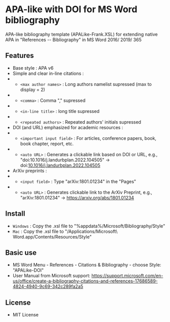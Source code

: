 # APA-like with DOI for MS Word bibliography
APA-like bibliography template (APALike-Frank.XSL) for extending native APA in "References -- Bibliography" in MS Word 2016/ 2019/ 365

## Features
- Base style : APA v6
- Simple and clear in-line citations : 
 - - `<max author names>` : Long authors namelist supressed (max to display = 2)
 - - `<comma>` : Comma "," supressed
 - - `<in-line title>` : long title supressed
 - - `<repeated authors>` : Repeated authors' initials supressed
- DOI (and URL) emphasized for academic resources :
 - - `<important input field>` :  For articles, conference papers, book, book chapter, report, etc.
 - - `<auto URL>` : Generates a clickable link based on DOI or URL, e.g., "doi:10.1016/j.landurbplan.2022.104505" -> doi:[10.1016/j.landurbplan.2022.104505](https://doi.org/10.1016/j.landurbplan.2022.104505")
- ArXiv preprints :
 - - `<input field>` :  Type "arXiv:1801.01234" in the "Pages"
 - - `<auto URL>` : Generates clickable link to the ArXiv Preprint, e.g., "arXiv:1801.01234" -> <https://arxiv.org/abs/1801.01234>

## Install
- `Windows` : Copy the .xsl file to "%appdata%/Microsoft/Bibliography/Style"
- `Mac` : Copy the .xsl file to "/Applications/Microsoft\ Word.app/Contents/Resources/Style"

## Basic use
- MS Word Menu - References - Citations & Bibliography - choose Style: "APALike-DOI"
- User Manual from Microsoft support: <https://support.microsoft.com/en-us/office/create-a-bibliography-citations-and-references-17686589-4824-4940-9c69-342c289fa2a5>

## License
- MIT License
